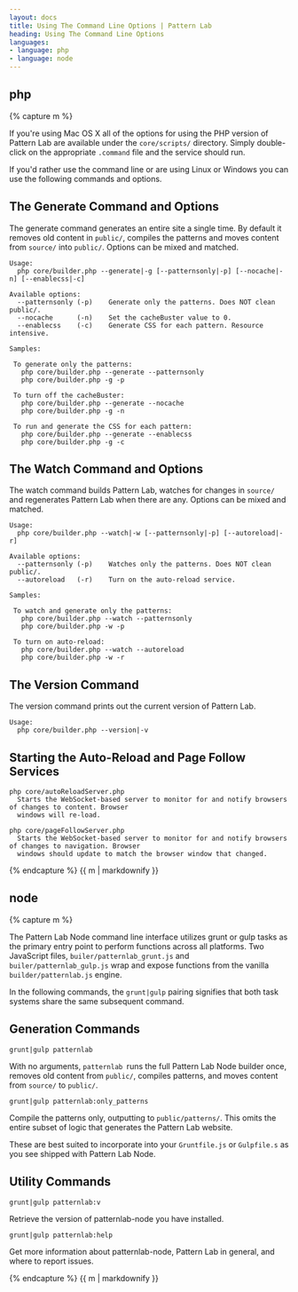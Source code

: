 ```yaml
---
layout: docs
title: Using The Command Line Options | Pattern Lab
heading: Using The Command Line Options
languages:
- language: php
- language: node
---
```


<!--- start php -->

<div class="tab-panel" id="php">
<h2 class="language-title">php</h2>

{% capture m %}

If you're using Mac OS X all of the options for using the PHP version of Pattern Lab are available under the `core/scripts/` directory. Simply double-click on the appropriate `.command` file and the service should run. 

If you'd rather use the command line or are using Linux or Windows you can use the following commands and options.

## The Generate Command and Options

The generate command generates an entire site a single time. By default it removes old content in `public/`, compiles the patterns and moves content from `source/` into `public/`. Options can be mixed and matched.

```
Usage:
  php core/builder.php --generate|-g [--patternsonly|-p] [--nocache|-n] [--enablecss|-c] 

Available options:
  --patternsonly (-p)    Generate only the patterns. Does NOT clean public/.
  --nocache      (-n)    Set the cacheBuster value to 0.
  --enablecss    (-c)    Generate CSS for each pattern. Resource intensive.

Samples:

 To generate only the patterns:
   php core/builder.php --generate --patternsonly
   php core/builder.php -g -p

 To turn off the cacheBuster:
   php core/builder.php --generate --nocache
   php core/builder.php -g -n

 To run and generate the CSS for each pattern:
   php core/builder.php --generate --enablecss
   php core/builder.php -g -c
```

## The Watch Command and Options

The watch command builds Pattern Lab, watches for changes in `source/` and regenerates Pattern Lab when there are any. Options can be mixed and matched.

```
Usage:
  php core/builder.php --watch|-w [--patternsonly|-p] [--autoreload|-r] 

Available options:
  --patternsonly (-p)    Watches only the patterns. Does NOT clean public/.
  --autoreload   (-r)    Turn on the auto-reload service.

Samples:

 To watch and generate only the patterns:
   php core/builder.php --watch --patternsonly
   php core/builder.php -w -p

 To turn on auto-reload:
   php core/builder.php --watch --autoreload
   php core/builder.php -w -r
```

## The Version Command

The version command prints out the current version of Pattern Lab.

```
Usage:
  php core/builder.php --version|-v
```

## Starting the Auto-Reload and Page Follow Services

```
php core/autoReloadServer.php
  Starts the WebSocket-based server to monitor for and notify browsers of changes to content. Browser
  windows will re-load.

php core/pageFollowServer.php
  Starts the WebSocket-based server to monitor for and notify browsers of changes to navigation. Browser
  windows should update to match the browser window that changed.
```
      
{% endcapture %}
{{ m | markdownify }}

</div>      

<!--- end php -->

<!--- start node -->

<div class="tab-panel" id="node">
<h2 class="language-title">node</h2>

{% capture m %}

The Pattern Lab Node command line interface utilizes grunt or gulp tasks as the primary entry point to perform functions across all platforms. Two JavaScript files, `builer/patternlab_grunt.js` and `builer/patternlab_gulp.js` wrap and expose functions from the vanilla  `builder/patternlab.js` engine.

In the following commands, the `grunt|gulp` pairing signifies that both task systems share the same subsequent command.   

## Generation Commands

`grunt|gulp patternlab`

With no arguments, `patternlab `runs the full Pattern Lab Node builder once, removes old content from `public/`, compiles patterns, and moves content from `source/` to `public/`.

`grunt|gulp patternlab:only_patterns`

Compile the patterns only, outputting to `public/patterns/`. This omits the entire subset of logic that generates the Pattern Lab website.

These are best suited to incorporate into your `Gruntfile.js` or `Gulpfile.s` as you see shipped with Pattern Lab Node.

## Utility Commands

`grunt|gulp patternlab:v`

Retrieve the version of patternlab-node you have installed.

`grunt|gulp patternlab:help`

Get more information about patternlab-node, Pattern Lab in general, and where to report issues.

{% endcapture %}
{{ m | markdownify }}

</div>

<!--- end node -->

